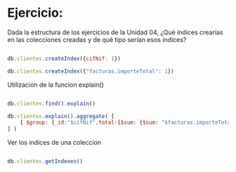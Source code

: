 # Ejercicio:

Dada la estructura de los ejercicios de la Unidad 04, ¿Qué índices crearías en las colecciones creadas y de qué tipo serían esos índices?

```javascript

db.clientes.createIndex({cifNif: 1})

db.clientes.createIndex({"facturas.importeTotal": 1})


```

Utilizacion de la funcion explain()

```javascript

db.clientes.find().explain()

db.clientes.explain().aggregate( [
    { $group: {_id:"$cifNif",total:{$sum: {$sum: "$facturas.importeTotal"}}}}
] )


```

Ver los indices de una coleccion

```javascript

db.clientes.getIndexes()

```
